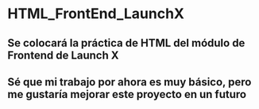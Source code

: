 # HTML_FrontEnd_LaunchX
## Se colocará la práctica de HTML del módulo de Frontend de Launch X
## Sé que mi trabajo por ahora es muy básico, pero me gustaría mejorar este proyecto en un futuro
